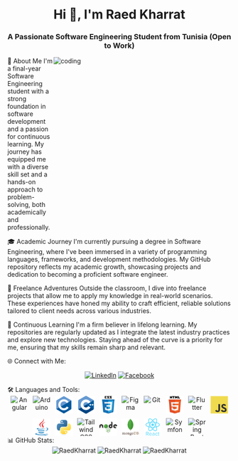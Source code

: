 <h1 align="center">Hi 👋, I'm Raed Kharrat</h1> <h3 align="center">A Passionate Software Engineering Student from Tunisia (Open to Work)</h3> <img align="right" alt="coding" width="400" height="400" src="https://media0.giphy.com/media/bGgsc5mWoryfgKBx1u/200w.gif?cid=6c09b952eiy7hbhlcc4sj0qfhnb941cpf385xmpzkekltm5w&ep=v1_gifs_search&rid=200w.gif&ct=g">
🚀 About Me
I'm a final-year Software Engineering student with a strong foundation in software development and a passion for continuous learning. My journey has equipped me with a diverse skill set and a hands-on approach to problem-solving, both academically and professionally.

🎓 Academic Journey
I'm currently pursuing a degree in Software Engineering, where I've been immersed in a variety of programming languages, frameworks, and development methodologies. My GitHub repository reflects my academic growth, showcasing projects and dedication to becoming a proficient software engineer.

💼 Freelance Adventures
Outside the classroom, I dive into freelance projects that allow me to apply my knowledge in real-world scenarios. These experiences have honed my ability to craft efficient, reliable solutions tailored to client needs across various industries.

🌱 Continuous Learning
I'm a firm believer in lifelong learning. My repositories are regularly updated as I integrate the latest industry practices and explore new technologies. Staying ahead of the curve is a priority for me, ensuring that my skills remain sharp and relevant.

🌐 Connect with Me:
<p align="center"> <a href="https://www.linkedin.com/in/raedkharrat/" target="_blank"><img src="https://img.shields.io/badge/-LinkedIn-0A66C2?style=for-the-badge&logo=linkedin&logoColor=white" alt="LinkedIn"></a> <a href="https://fb.com/adam.kh.5055/" target="_blank"><img src="https://img.shields.io/badge/Facebook-1877F2?style=for-the-badge&logo=facebook&logoColor=white" alt="Facebook"></a> </p>
🛠️ Languages and Tools:
<div align="center"> <div style="display: flex; flex-wrap: wrap; gap: 10px; justify-content: center;"> <img src="https://angular.io/assets/images/logos/angular/angular.svg" alt="Angular" width="40" height="40" /> <img src="https://cdn.worldvectorlogo.com/logos/arduino-1.svg" alt="Arduino" width="40" height="40" /> <img src="https://raw.githubusercontent.com/devicons/devicon/master/icons/c/c-original.svg" alt="C" width="40" height="40" /> <img src="https://raw.githubusercontent.com/devicons/devicon/master/icons/cplusplus/cplusplus-original.svg" alt="C++" width="40" height="40" /> <img src="https://raw.githubusercontent.com/devicons/devicon/master/icons/css3/css3-original-wordmark.svg" alt="CSS3" width="40" height="40" /> <img src="https://www.vectorlogo.zone/logos/figma/figma-icon.svg" alt="Figma" width="40" height="40" /> <img src="https://www.vectorlogo.zone/logos/git-scm/git-scm-icon.svg" alt="Git" width="40" height="40" /> <img src="https://raw.githubusercontent.com/devicons/devicon/master/icons/html5/html5-original-wordmark.svg" alt="HTML5" width="40" height="40" /> <img src="https://www.vectorlogo.zone/logos/flutterio/flutterio-icon.svg" alt="Flutter" width="40" height="40" /> <img src="https://raw.githubusercontent.com/devicons/devicon/master/icons/javascript/javascript-original.svg" alt="JavaScript" width="40" height="40" /> <img src="https://raw.githubusercontent.com/devicons/devicon/master/icons/java/java-original.svg" alt="Java" width="40" height="40" /> <img src="https://raw.githubusercontent.com/devicons/devicon/master/icons/python/python-original.svg" alt="Python" width="40" height="40" /> <img src="https://www.vectorlogo.zone/logos/tailwindcss/tailwindcss-icon.svg" alt="Tailwind CSS" width="40" height="40" /> <img src="https://raw.githubusercontent.com/devicons/devicon/master/icons/nodejs/nodejs-original-wordmark.svg" alt="Node.js" width="40" height="40" /> <img src="https://raw.githubusercontent.com/devicons/devicon/master/icons/mongodb/mongodb-original-wordmark.svg" alt="MongoDB" width="40" height="40" /> <img src="https://raw.githubusercontent.com/devicons/devicon/master/icons/react/react-original-wordmark.svg" alt="React" width="40" height="40" /> <img src="https://symfony.com/logos/symfony_black_03.svg" alt="Symfony" width="40" height="40" /> <img src="https://spring.io/images/projects/spring-boot-7f2e24fb962501672cc91ccd285ed2ba.svg" alt="Spring Boot" width="40" height="40" /> </div> </div>
📊 GitHub Stats:
<div align="center"> <img src="https://github-readme-stats.vercel.app/api/top-langs?username=RaedKharrat&show_icons=true&locale=en&layout=compact" alt="RaedKharrat" /> <img src="https://github-readme-stats.vercel.app/api?username=RaedKharrat&show_icons=true&locale=en" alt="RaedKharrat" /> <img src="https://github-readme-streak-stats.herokuapp.com/?user=RaedKharrat&" alt="RaedKharrat" /> </div>
